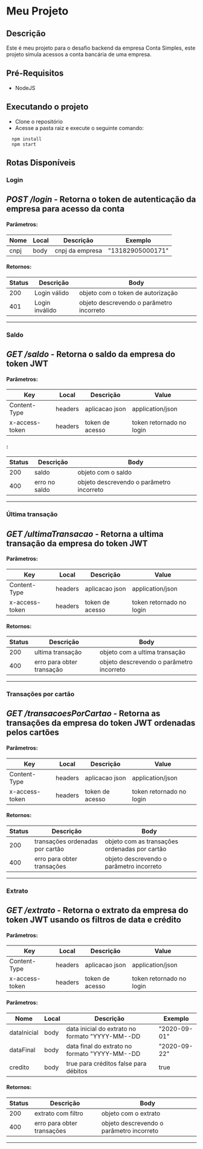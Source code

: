 # Meu Projeto

## Descrição
Este é meu projeto para o desafio backend da empresa Conta Simples, este projeto simula acessos a conta bancária de uma empresa.

## Pré-Requisitos
- NodeJS 

## Executando o projeto
- Clone o repositório
- Acesse a pasta raiz e execute o seguinte comando:
```
  npm install
  npm start
```

## Rotas Disponíveis


### Login
*POST /login* - Retorna o token de autenticação da empresa para acesso da conta
---
#### Parâmetros: 
| Nome           | Local | Descrição         | Exemplo              | 
|----------------|-------|-------------------|----------------------|
| cnpj           | body  | cnpj da empresa   | "13182905000171"     |


#### Retornos:
| Status | Descrição             | Body                                     |
|--------|-----------------------|------------------------------------------|
| 200    | Login  válido         | objeto com o token de autorização        |
| 401    | Login  inválido       | objeto descrevendo o parâmetro incorreto |

---

### Saldo
*GET /saldo* - Retorna o saldo da empresa do token JWT
---
#### Parâmetros: 
| Key            | Local    | Descrição         | Value                     | 
|----------------|-------   |-------------------|---------------------------|
| Content-Type   | headers  | aplicacao json    | application/json          |
| x-access-token | headers  | token de acesso   | token retornado no login  |


#### :
| Status | Descrição             | Body                                     |
|--------|-----------------------|------------------------------------------|
| 200    | saldo                 | objeto com o saldo                       |
| 400    | erro no saldo         | objeto descrevendo o parâmetro incorreto |

---

### Última transação
*GET /ultimaTransacao* - Retorna a ultima transação da empresa do token JWT
---
#### Parâmetros: 
| Key            | Local    | Descrição         | Value                     | 
|----------------|-------   |-------------------|---------------------------|
| Content-Type   | headers  | aplicacao json    | application/json          |
| x-access-token | headers  | token de acesso   | token retornado no login  |


#### Retornos:
| Status | Descrição             | Body                                     |
|--------|----------------------------|------------------------------------------|
| 200    | ultima transação           | objeto com a ultima transação            |
| 400    | erro para obter transação  | objeto descrevendo o parâmetro incorreto |

---

### Transações por cartão
*GET /transacoesPorCartao* - Retorna as transações da empresa do token JWT ordenadas pelos cartões
---
#### Parâmetros: 
| Key            | Local    | Descrição         | Value                     | 
|----------------|-------   |-------------------|---------------------------|
| Content-Type   | headers  | aplicacao json    | application/json          |
| x-access-token | headers  | token de acesso   | token retornado no login  |


#### Retornos:
| Status | Descrição             | Body                                     |
|--------|----------------------------    |----------------------------------------------|
| 200    | transações ordenadas por cartão| objeto com as transações ordenadas por cartão|
| 400    | erro para obter transações     | objeto descrevendo o parâmetro incorreto     |

---

### Extrato
*GET /extrato* - Retorna o extrato da empresa do token JWT usando os filtros de data e crédito
---
#### Parâmetros: 
| Key            | Local    | Descrição         | Value                     | 
|----------------|-------   |-------------------|---------------------------|
| Content-Type   | headers  | aplicacao json    | application/json          |
| x-access-token | headers  | token de acesso   | token retornado no login  |

#### Parâmetros: 
| Nome           | Local | Descrição                                        | Exemplo              | 
|----------------|-------|--------------------------------------------------|----------------------|
| dataInicial    | body  | data inicial do extrato no formato "YYYY-MM--DD  | "2020-09-01"         |
| dataFinal      | body  | data final do extrato no formato   "YYYY-MM--DD  | "2020-09-22"         |
| credito        | body  | true para créditos false para débitos            | true                 |


#### Retornos:
| Status | Descrição                      | Body                                         |
|--------|--------------------------------|----------------------------------------------|
| 200    | extrato com filtro             | objeto com o extrato                         |
| 400    | erro para obter transações     | objeto descrevendo o parâmetro incorreto     |

---

